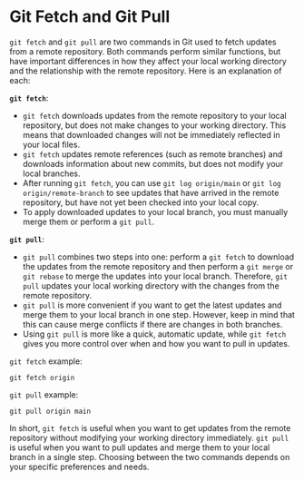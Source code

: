 # Git Fetch and Git Pull

`git fetch` and `git pull` are two commands in Git used to fetch updates from a remote repository. Both commands perform similar functions, but have important differences in how they affect your local working directory and the relationship with the remote repository. Here is an explanation of each:

**`git fetch`**:

- `git fetch` downloads updates from the remote repository to your local repository, but does not make changes to your working directory. This means that downloaded changes will not be immediately reflected in your local files.
- `git fetch` updates remote references (such as remote branches) and downloads information about new commits, but does not modify your local branches.
- After running `git fetch`, you can use `git log origin/main` or `git log origin/remote-branch` to see updates that have arrived in the remote repository, but have not yet been checked into your local copy.
- To apply downloaded updates to your local branch, you must manually merge them or perform a `git pull`.

**`git pull`**:

- `git pull` combines two steps into one: perform a `git fetch` to download the updates from the remote repository and then perform a `git merge` or `git rebase` to merge the updates into your local branch. Therefore, `git pull` updates your local working directory with the changes from the remote repository.
- `git pull` is more convenient if you want to get the latest updates and merge them to your local branch in one step. However, keep in mind that this can cause merge conflicts if there are changes in both branches.
- Using `git pull` is more like a quick, automatic update, while `git fetch` gives you more control over when and how you want to pull in updates.

`git fetch` example:

```shell
git fetch origin
```

`git pull` example:

```shell
git pull origin main
```

In short, `git fetch` is useful when you want to get updates from the remote repository without modifying your working directory immediately. `git pull` is useful when you want to pull updates and merge them to your local branch in a single step. Choosing between the two commands depends on your specific preferences and needs.
